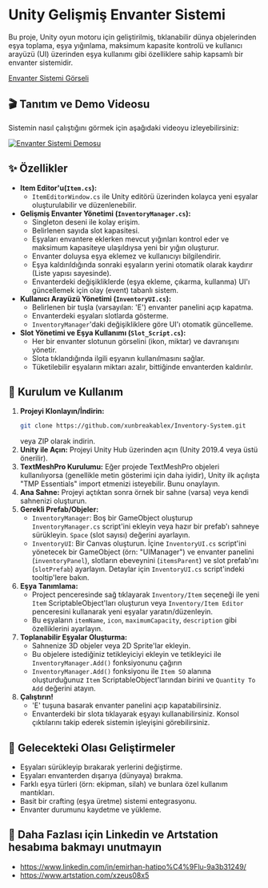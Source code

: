 # Unity Gelişmiş Envanter Sistemi

Bu proje, Unity oyun motoru için geliştirilmiş, tıklanabilir dünya objelerinden eşya toplama, eşya yığınlama, maksimum kapasite kontrolü ve kullanıcı arayüzü (UI) üzerinden eşya kullanımı gibi özelliklere sahip kapsamlı bir envanter sistemidir.


[Envanter Sistemi Görseli](https://cdnb.artstation.com/p/assets/images/images/088/343/435/large/emirhan-hatipoglu-ekran-goruntusu-2025-05-23-215229.jpg?1748027047)

## 🎬 Tanıtım ve Demo Videosu

Sistemin nasıl çalıştığını görmek için aşağıdaki videoyu izleyebilirsiniz:

[![Envanter Sistemi Demosu](https://www.youtube.com/watch?v=LpLopWufD-s/0.jpg)](https://www.youtube.com/watch?v=LpLopWufD-s)

## ✨ Özellikler

*   **Item Editor'u(`Item.cs`):**
    *   `ItemEditorWindow.cs` ile Unity editörü üzerinden kolayca yeni eşyalar oluşturulabilir ve düzenlenebilir.
*   **Gelişmiş Envanter Yönetimi (`InventoryManager.cs`):**
    *   Singleton deseni ile kolay erişim.
    *   Belirlenen sayıda slot kapasitesi.
    *   Eşyaları envantere eklerken mevcut yığınları kontrol eder ve maksimum kapasiteye ulaşıldıysa yeni bir yığın oluşturur.
    *   Envanter doluysa eşya eklemez ve kullanıcıyı bilgilendirir.
    *   Eşya kaldırıldığında sonraki eşyaların yerini otomatik olarak kaydırır (Liste yapısı sayesinde).
    *   Envanterdeki değişikliklerde (eşya ekleme, çıkarma, kullanma) UI'ı güncellemek için olay (event) tabanlı sistem.
*   **Kullanıcı Arayüzü Yönetimi (`InventoryUI.cs`):**
    *   Belirlenen bir tuşla (varsayılan: 'E') envanter panelini açıp kapatma.
    *   Envanterdeki eşyaları slotlarda gösterme.
    *   `InventoryManager`'daki değişikliklere göre UI'ı otomatik güncelleme.
*   **Slot Yönetimi ve Eşya Kullanımı (`Slot_Script.cs`):**
    *   Her bir envanter slotunun görselini (ikon, miktar) ve davranışını yönetir.
    *   Slota tıklandığında ilgili eşyanın kullanılmasını sağlar.
    *   Tüketilebilir eşyaların miktarı azalır, bittiğinde envanterden kaldırılır.


## 🚀 Kurulum ve Kullanım

1.  **Projeyi Klonlayın/İndirin:**
    ```bash
    git clone https://github.com/xunbreakablex/Inventory-System.git
    ```
    veya ZIP olarak indirin.
2.  **Unity ile Açın:** Projeyi Unity Hub üzerinden açın (Unity 2019.4 veya üstü önerilir).
3.  **TextMeshPro Kurulumu:** Eğer projede TextMeshPro objeleri kullanılıyorsa (genellikle metin gösterimi için daha iyidir), Unity ilk açılışta "TMP Essentials" import etmenizi isteyebilir. Bunu onaylayın.
4.  **Ana Sahne:** Projeyi açtıktan sonra örnek bir sahne (varsa) veya kendi sahnenizi oluşturun.
5.  **Gerekli Prefab/Objeler:**
    *   `InventoryManager`: Boş bir GameObject oluşturup `InventoryManager.cs` script'ini ekleyin veya hazır bir prefab'ı sahneye sürükleyin. `Space` (slot sayısı) değerini ayarlayın.
    *   `InventoryUI`: Bir Canvas oluşturun. İçine `InventoryUI.cs` script'ini yönetecek bir GameObject (örn: "UIManager") ve envanter panelini (`inventoryPanel`), slotların ebeveynini (`itemsParent`) ve slot prefab'ını (`slotPrefab`) ayarlayın. Detaylar için `InventoryUI.cs` script'indeki tooltip'lere bakın.
6.  **Eşya Tanımlama:**
    *   Project penceresinde sağ tıklayarak `Inventory/Item` seçeneği ile yeni `Item` ScriptableObject'ları oluşturun veya `Inventory/Item Editor` penceresini kullanarak yeni eşyalar yaratın/düzenleyin.
    *   Bu eşyaların `itemName`, `icon`, `maximumCapacity`, `description` gibi özelliklerini ayarlayın.
7.  **Toplanabilir Eşyalar Oluşturma:**
    *   Sahnenize 3D objeler veya 2D Sprite'lar ekleyin.
    *   Bu objelere istediğiniz tetikleyiciyi ekleyin ve tetikleyici ile `InventoryManager.Add()` fonksiyonunu çağırın
    *   ``InventoryManager.Add()`` fonksiyonu ile `Item SO` alanına oluşturduğunuz `Item` ScriptableObject'larından birini ve `Quantity To Add` değerini atayın.
8.  **Çalıştırın!**
    *   'E' tuşuna basarak envanter panelini açıp kapatabilirsiniz.
    *   Envanterdeki bir slota tıklayarak eşyayı kullanabilirsiniz. Konsol çıktılarını takip ederek sistemin işleyişini görebilirsiniz.


## 🔧 Gelecekteki Olası Geliştirmeler

*   Eşyaları sürükleyip bırakarak yerlerini değiştirme.
*   Eşyaları envanterden dışarıya (dünyaya) bırakma.
*   Farklı eşya türleri (örn: ekipman, silah) ve bunlara özel kullanım mantıkları.
*   Basit bir crafting (eşya üretme) sistemi entegrasyonu.
*   Envanter durumunu kaydetme ve yükleme.

## 💖 Daha Fazlası için Linkedin ve Artstation hesabıma bakmayı unutmayın
*   https://www.linkedin.com/in/emirhan-hatipo%C4%9Flu-9a3b31249/
*   https://www.artstation.com/xzeus08x5
